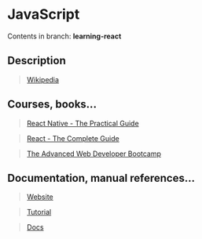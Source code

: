 # JavaScript

Contents in branch: **learning-react**

## Description

>[Wikipedia](https://en.wikipedia.org/wiki/React_%28JavaScript_library%29)

## Courses, books...

>[React Native - The Practical Guide](../react_native_the_practical_guide/rntpg.md)

>[React - The Complete Guide](../react_the_complete_guide/rtcg.md)

>[The Advanced Web Developer Bootcamp](../the-advanced-web-developer-bootcamp/tawdb.md)

## Documentation, manual references...

>[Website](https://reactjs.org/)

>[Tutorial](https://reactjs.org/tutorial/tutorial.html)

>[Docs](https://reactjs.org/docs/getting-started.html)
